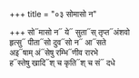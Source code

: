 +++
title = "०३ सोमासो न"

+++
सो᳓मासो न᳓ ये᳓ सुता᳓स् तृप्त᳓अंशवो  
हृत्सु᳓ पीता᳓सो दुव᳓सो न᳓ आ᳓सते  
अइ᳓षाम् अं᳓सेषु रम्भि᳓णीव रारभे  
ह᳓स्तेषु खादि᳓श् च कृति᳓श् च सं᳓ दधे